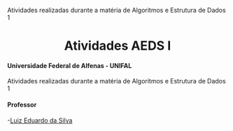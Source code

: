 Atividades realizadas durante a matéria de Algoritmos e Estrutura de Dados 1

<div align="center">
<h1> Atividades AEDS I </h1>
</div>

#### Universidade Federal de Alfenas - UNIFAL
Atividades realizadas durante a matéria de Algoritmos e Estrutura de Dados 1

#### Professor
-[Luiz Eduardo da Silva](https://github.com/luizedsilva)
